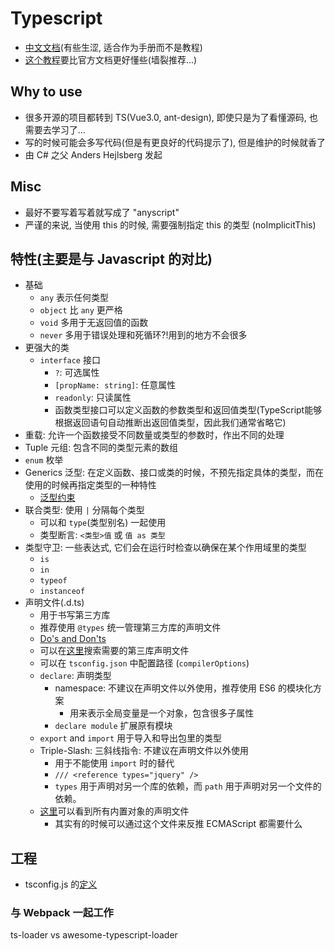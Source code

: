 # Typescript

* [中文文档](https://github.com/zhongsp/TypeScript)(有些生涩, 适合作为手册而不是教程)
* [这个教程](https://ts.xcatliu.com/)要比官方文档更好懂些(墙裂推荐...)

## Why to use

* 很多开源的项目都转到 TS(Vue3.0, ant-design), 即使只是为了看懂源码, 也需要去学习了...
* 写的时候可能会多写代码(但是有更良好的代码提示了), 但是维护的时候就香了
* 由 C# 之父 Anders Hejlsberg 发起

## Misc

* 最好不要写着写着就写成了 "anyscript"
* 严谨的来说, 当使用 this 的时候, 需要强制指定 this 的类型 (noImplicitThis)

## 特性(主要是与 Javascript 的对比)

* 基础
  * `any` 表示任何类型
  * `object` 比 `any` 更严格
  * `void` 多用于无返回值的函数
  * `never` 多用于错误处理和死循环?!用到的地方不会很多
* 更强大的类
  * `interface` 接口
    * `?`: 可选属性
    * `[propName: string]`: 任意属性
    * `readonly`: 只读属性
    * 函数类型接口可以定义函数的参数类型和返回值类型(TypeScript能够根据返回语句自动推断出返回值类型，因此我们通常省略它)
* 重载: 允许一个函数接受不同数量或类型的参数时，作出不同的处理
* Tuple 元组: 包含不同的类型元素的数组
* `enum` 枚举
* Generics 泛型: 在定义函数、接口或类的时候，不预先指定具体的类型，而在使用的时候再指定类型的一种特性
  * [泛型约束](https://ts.xcatliu.com/advanced/generics#fan-xing-yue-shu)
* 联合类型: 使用 `|` 分隔每个类型
  * 可以和 `type`(类型别名) 一起使用
  * 类型断言: `<类型>值` 或 `值 as 类型`
* 类型守卫: 一些表达式, 它们会在运行时检查以确保在某个作用域里的类型
  * `is`
  * `in`
  * `typeof`
  * `instanceof`
* 声明文件(.d.ts)
  * 用于书写第三方库
  * 推荐使用 `@types` 统一管理第三方库的声明文件
  * [Do's and Don'ts](https://www.typescriptlang.org/docs/handbook/declaration-files/do-s-and-don-ts.html)
  * 可以在[这里](https://microsoft.github.io/TypeSearch/)搜索需要的第三库声明文件
  * 可以在 `tsconfig.json` 中配置路径 (`compilerOptions`)
  * `declare`: 声明类型
    * namespace: 不建议在声明文件以外使用，推荐使用 ES6 的模块化方案
      * 用来表示全局变量是一个对象，包含很多子属性
    * `declare module` 扩展原有模块
  * `export` and `import` 用于导入和导出包里的类型
  * Triple-Slash: 三斜线指令: 不建议在声明文件以外使用
    * 用于不能使用 `import` 时的替代
    * `/// <reference types="jquery" />`
    * `types` 用于声明对另一个库的依赖，而 `path` 用于声明对另一个文件的依赖。
  * [这里](https://github.com/microsoft/TypeScript/tree/master/src/lib)可以看到所有内置对象的声明文件
    * 其实有的时候可以通过这个文件来反推 ECMAScript 都需要什么

## 工程

* tsconfig.js 的[定义](http://json.schemastore.org/tsconfig)

### 与 Webpack 一起工作

ts-loader vs awesome-typescript-loader
